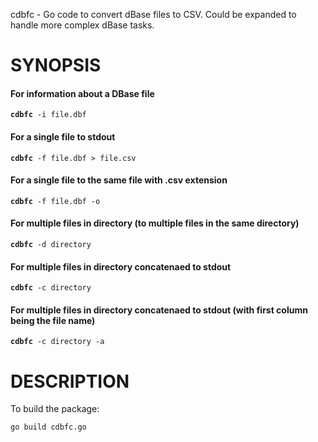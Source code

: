 cdbfc - Go code to convert dBase files to CSV. Could be expanded to handle more complex dBase tasks.

# SYNOPSIS
#### For information about a DBase file
<code>**cdbfc** -i file.dbf</code>

#### For a single file to stdout
<code>**cdbfc** -f file.dbf > file.csv</code>

#### For a single file to the same file with .csv extension
<code>**cdbfc** -f file.dbf -o</code>

#### For multiple files in directory (to multiple files in the same directory)
<code>**cdbfc** -d directory</code>

#### For multiple files in directory concatenaed to stdout
<code>**cdbfc** -c directory</code>

#### For multiple files in directory concatenaed to stdout (with first column being the file name)
<code>**cdbfc** -c directory -a</code>

# DESCRIPTION
To build the package:

<code>go build cdbfc.go</code>

